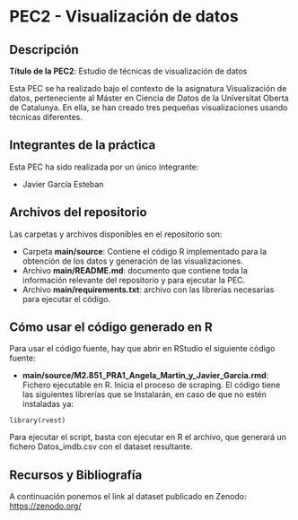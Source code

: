 # PEC2 - Visualización de datos
## Descripción
**Título de la PEC2**: Estudio de técnicas de visualización de datos

Esta PEC se ha realizado bajo el contexto de la asignatura Visualización de datos, perteneciente al Máster en Ciencia de Datos de la Universitat Oberta de Catalunya. En ella, se han creado tres pequeñas visualizaciones usando técnicas diferentes.
## Integrantes de la práctica
Esta PEC ha sido realizada por un único integrante:
+ Javier García Esteban
## Archivos del repositorio
Las carpetas y archivos disponibles en el repositorio son:
+ Carpeta **main/source**: Contiene el código R implementado para la obtención de los datos y generación de las visualizaciones.
+ Archivo **main/README.md**: documento que contiene toda la información relevante del repositorio y para ejecutar la PEC.
+ Archivo **main/requirements.txt**: archivo con las librerías necesarias para ejecutar el código.
## Cómo usar el código generado en R
Para usar el código fuente, hay que abrir en RStudio el siguiente código fuente:
+ **main/source/M2.851_PRA1_Angela_Martin_y_Javier_Garcia.rmd**: Fichero ejecutable en R. Inicia el proceso de scraping.
El código tiene las siguientes librerías que se Instalarán, en caso de que no estén instaladas ya:
```{r}
library(rvest)
```
Para ejecutar el script, basta con ejecutar en R el archivo, que generará un fichero Datos_imdb.csv con el dataset resultante.
## Recursos y Bibliografía
A continuación ponemos el link al dataset publicado en Zenodo:
https://zenodo.org/
